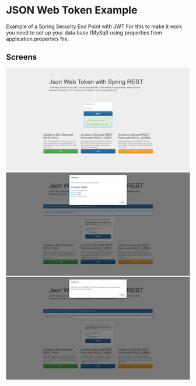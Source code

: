 # JSON Web Token Example
Example of a Spring Security End Point with JWT
For this to make it work you need to set up your data base (MySql) using properties from application.properties file.

Screens
-----------------------------------------------------
![alt text](https://github.com/aniov/JWT-Spring-Auth/blob/master/src/screens/screen-1.png "Screen one")
![alt text](https://github.com/aniov/JWT-Spring-Auth/blob/master/src/screens/screen-2.png "Screen two")
![alt text](https://github.com/aniov/JWT-Spring-Auth/blob/master/src/screens/screen-3.png "Screen three")
